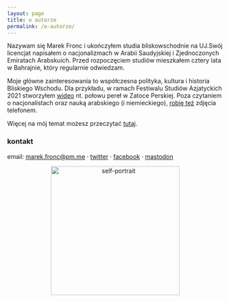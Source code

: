```yaml
---
layout: page
title: o autorze
permalink: /o-autorze/
---
```


Nazywam się Marek Fronc i ukończyłem studia bliskowschodnie na UJ.Swój licencjat napisałem o nacjonalizmach w Arabii Saudyjskiej i Zjednoczonych Emiratach Arabskuich. Przed rozpoczęciem studiów mieszkałem cztery lata w Bahrajnie, który regularnie odwiedzam.

Moje główne zainteresowania to współczesna polityka, kultura i historia Bliskiego Wschodu. Dla przykładu, w ramach Festiwalu Studiów Azjatyckich 2021 stworzyłem [wideo](https://www.youtube.com/watch?v=ST6vbuUlQ8E) nt. połowu pereł w Zatoce Perskiej. Poza czytaniem o nacjonalistach oraz nauką arabskiego (i niemieckiego), [robię też](https://instagram.com/abumarkey) zdjęcia telefonem. 

Więcej na mój temat możesz przeczytać [tutaj](https://abumarkey.github.io/). 

### kontakt

email: marek.fronc@pm.me · [twitter](https://twitter.com/arabizmy) · [facebook](https://www.facebook.com/arabizmy) · <a rel="me" href="https://101010.pl/@marc">mastodon</a>

<center><img src="https://i.postimg.cc/0N2VRbhh/D146074-E-0-C75-434-C-8-B13-F627-C0382682.png" alt="self-portrait" width="300" /></center>
